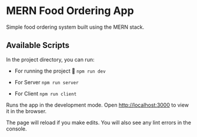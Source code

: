 # MERN Food Ordering App
Simple food ordering system built using the MERN stack.
## Available Scripts
In the project directory, you can run:

-  For running the project 🚀
` npm run dev `  

- For Server
` npm run server `  

- For Client
` npm run client `  


Runs the app in the development mode.
Open [http://localhost:3000](http://localhost:3000) to view it in the browser.

The page will reload if you make edits.
You will also see any lint errors in the console.
